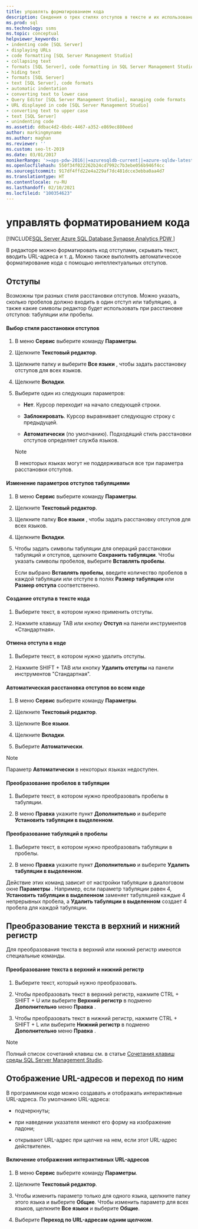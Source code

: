 ```yaml
---
title: управлять форматированием кода
description: Сведения о трех стилях отступов в тексте и их использовании, а также о создании URL-адресов, доступных для щелчков.
ms.prod: sql
ms.technology: ssms
ms.topic: conceptual
helpviewer_keywords:
- indenting code [SQL Server]
- displaying URLs
- code formatting [SQL Server Management Studio]
- collapsing text
- formats [SQL Server], code formatting in SQL Server Management Studio
- hiding text
- formats [SQL Server]
- text [SQL Server], code formats
- automatic indentation
- converting text to lower case
- Query Editor [SQL Server Management Studio], managing code formats
- URL displayed in code [SQL Server Management Studio]
- converting text to upper case
- text [SQL Server]
- unindenting code
ms.assetid: ddbac4d2-6bdc-4467-a352-e869ec880eed
author: markingmyname
ms.author: maghan
ms.reviewer: ''
ms.custom: seo-lt-2019
ms.date: 03/01/2017
monikerRange: '>=aps-pdw-2016||=azuresqldb-current||=azure-sqldw-latest||>=sql-server-2016||>=sql-server-linux-2017||=azuresqldb-mi-current'
ms.openlocfilehash: 550f34f022262b24cd7992c7b3ebe056b946f4cc
ms.sourcegitcommit: 917df4ffd22e4a229af7dc481dcce3ebba0aa4d7
ms.translationtype: HT
ms.contentlocale: ru-RU
ms.lasthandoff: 02/10/2021
ms.locfileid: "100354623"
---
```

# <a name="manage-code-formatting"></a>управлять форматированием кода

[!INCLUDE[SQL Server Azure SQL Database Synapse Analytics PDW ](../../includes/applies-to-version/sql-asdb-asdbmi-asa-pdw.md)]

В редакторе можно форматировать код отступами, скрывать текст, вводить URL-адреса и т. д. Можно также выполнять автоматическое форматирование кода с помощью интеллектуальных отступов.  
  
## <a name="indenting"></a>Отступы  
 Возможны три разных стиля расстановки отступов. Можно указать, сколько пробелов должно входить в один отступ или табуляцию, а также какие символы редактор будет использовать при расстановке отступов: табуляции или пробелы.  
  
#### <a name="to-choose-an-indenting-style"></a>Выбор стиля расстановки отступов  
  
1.  В меню **Сервис** выберите команду **Параметры**.  
  
2.  Щелкните **Текстовый редактор**.  
  
3.  Щелкните папку и выберите **Все языки** , чтобы задать расстановку отступов для всех языков.  
  
4.  Щелкните **Вкладки**.  
  
5.  Выберите один из следующих параметров:  
  
    -   **Нет**. Курсор переходит на начало следующей строки.  
  
    -   **Заблокировать**. Курсор выравнивает следующую строку с предыдущей.  
  
    -   **Автоматически** (по умолчанию). Подходящий стиль расстановки отступов определяет служба языков.  
  
    > [!NOTE]  
    >  В некоторых языках могут не поддерживаться все три параметра расстановки отступов.  
  
#### <a name="to-change-indent-tab-settings"></a>Изменение параметров отступов табуляциями  
  
1.  В меню **Сервис** выберите команду **Параметры**.  
  
2.  Щелкните **Текстовый редактор**.  
  
3.  Щелкните папку **Все языки** , чтобы задать расстановку отступов для всех языков.  
  
4.  Щелкните **Вкладки**.  
  
5.  Чтобы задать символы табуляции для операций расстановки табуляций и отступов, щелкните **Сохранить табуляции**. Чтобы указать символы пробелов, выберите **Вставлять пробелы**.  
  
     Если выбрано **Вставлять пробелы**, введите количество пробелов в каждой табуляции или отступе в полях **Размер табуляции** или **Размер отступа** соответственно.  
  
#### <a name="to-indent-code"></a>Создание отступа в тексте кода  
  
1.  Выберите текст, в котором нужно применить отступы.  
  
2.  Нажмите клавишу TAB или кнопку **Отступ** на панели инструментов «Стандартная».  
  
#### <a name="to-unindent-code"></a>Отмена отступа в коде  
  
1.  Выберите текст, в котором нужно удалить отступы.  
  
2.  Нажмите SHIFT + TAB или кнопку **Удалить отступы** на панели инструментов "Стандартная".  
  
#### <a name="to-automatically-indent-all-of-your-code"></a>Автоматическая расстановка отступов во всем коде  
  
1.  В меню **Сервис** выберите команду **Параметры**.  
  
2.  Щелкните **Текстовый редактор**.  
  
3.  Щелкните **Все языки**.  
  
4.  Щелкните **Вкладки**.  
  
5.  Выберите **Автоматически**.  
  
> [!NOTE]  
>  Параметр **Автоматически** в некоторых языках недоступен.  
  
#### <a name="to-convert-white-space-to-tabs"></a>Преобразование пробелов в табуляции  
  
1.  Выберите текст, в котором нужно преобразовать пробелы в табуляции.  
  
2.  В меню **Правка** укажите пункт **Дополнительно** и выберите **Установить табуляции в выделенном**.  
  
#### <a name="to-convert-tabs-to-spaces"></a>Преобразование табуляций в пробелы  
  
1.  Выберите текст, в котором нужно преобразовать табуляции в пробелы.  
  
2.  В меню **Правка** укажите пункт **Дополнительно** и выберите **Удалить табуляции в выделенном**.  
  
 Действие этих команд зависит от настройки табуляции в диалоговом окне **Параметры** . Например, если параметр табуляции равен 4, **Установить табуляции в выделенном** заменяет табуляцией каждые 4 непрерывных пробела, а **Удалить табуляции в выделенном** создает 4 пробела для каждой табуляции.  
  
## <a name="converting-text-to-upper-and-lower-case"></a>Преобразование текста в верхний и нижний регистр  
 Для преобразования текста в верхний или нижний регистр имеются специальные команды.  
  
#### <a name="to-switch-text-to-upper-or-lower-case"></a>Преобразование текста в верхний и нижний регистр  
  
1.  Выберите текст, который нужно преобразовать.  
  
2.  Чтобы преобразовать текст в верхний регистр, нажмите CTRL + SHIFT + U или выберите **Верхний регистр** в подменю **Дополнительно** меню **Правка** .  
  
3.  Чтобы преобразовать текст в нижний регистр, нажмите CTRL + SHIFT + L или выберите **Нижний регистр** в подменю **Дополнительно** меню **Правка** .  
  
> [!NOTE]  
>  Полный список сочетаний клавиш см. в статье [Сочетания клавиш среды SQL Server Management Studio](../../ssms/sql-server-management-studio-keyboard-shortcuts.md).  
  
## <a name="displaying-and-linking-to-urls"></a>Отображение URL-адресов и переход по ним  
 В программном коде можно создавать и отображать интерактивные URL-адреса. По умолчанию URL-адреса:  
  
-   подчеркнуты;  
  
-   при наведении указателя меняют его форму на изображение ладони;  
  
-   открывают URL-адрес при щелчке на нем, если этот URL-адрес действителен.  
  
#### <a name="to-display-a-clickable-url"></a>Включение отображения интерактивных URL-адресов  
  
1.  В меню **Сервис** выберите команду **Параметры**.  
  
2.  Щелкните **Текстовый редактор**.  
  
3.  Чтобы изменить параметр только для одного языка, щелкните папку этого языка и выберите **Общие**. Чтобы изменить параметр для всех языков, щелкните **Все языки** и выберите **Общие**.  
  
4.  Выберите **Переход по URL-адресам одним щелчком**.  
  
  
